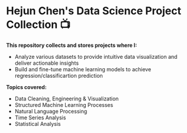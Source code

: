 # Hejun Chen's Data Science Project Collection 📺
**This repository collects and stores projects where I:**

* Analyze various datasets to provide intuitive data visualization and deliver actionable insights 
* Build and fine-tune machine learning models to achieve regression/classificartion prediction

**Topics covered:**
* Data Cleaning, Engineering & Visualization
* Structured Machine Learning Processes
* Natural Language Processing
* Time Series Analysis
* Statistical Analysis
